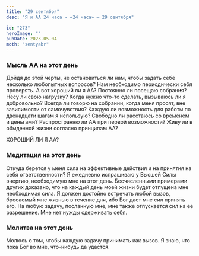 ```yaml
---
title: "29 сентября"
desc: "Я и АА 24 часа - «24 часа» — 29 сентября"

id: "273"
heroImage: ""
pubDate: 2023-05-04
moth: "sentyabr"
---
```


### Мысль АА на этот день

Дойдя до этой черты, не остановиться ли нам, чтобы задать себе несколько
любопытных вопросов? Нам необходимо периодически себя проверять. А вот хороший
ли я АА? Постоянно ли посещаю собрания? Несу ли свою нагрузку? Когда нужно
что-то сделать, вызываюсь ли я добровольно? Всегда ли говорю на собрании,
когда меня просят, вне зависимости от самочувствия? Каждую ли возможность для
работы по двенадцати шагам я использую? Свободно ли расстаюсь со временем и
деньгами? Распространяю ли АА при первой возможности? Живу ли в обыденной
жизни согласно принципам АА?

ХОРОШИЙ ЛИ Я АА?

### Медитация на этот день

Откуда берется у меня сила на эффективные действия и на принятия на себя
ответственности? Я ежедневно испрашиваю у Высшей Силы энергию, необходимую мне
на этот день. Бесчисленными примерами других доказано, что на каждый день моей
жизни будет отпущена мне необходимая сила. Я должен достойно встречать любой
вызов, бросаемый мне жизнью в течение дня, ибо Бог даст мне сил принять его.
На любую задачу, посланную мне, мне также отпускается сил на ее разрешение.
Мне нет нужды сдерживать себя.

### Молитва на этот день

Молюсь о том, чтобы каждую задачу принимать как вызов. Я знаю, что пока Бог во
мне, что-нибудь да удастся.
